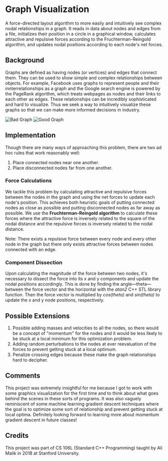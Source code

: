 # Graph Visualization
A force-directed layout algorithm to more easily and intuitively see complex nodal relationships in a graph. It reads in data about nodes and edges from a file, initializes their position in a circle in a graphical window, calculates attractive and repulsive forces according to the Fruchterman-Reingold algorithm, and updates nodal positions according to each node's net forces.

## Background
Graphs are defined as having nodes (or vertices) and edges that connect them. They can be used to show simple and complex relationships between objects. For example, Facebook uses graphs to represent people and their innterrelationships as a graph and the Google search engine is powered by the PageRank algorithm, which treats webpages as nodes and their links to each other as edges. These relationships can be incredibly sophisticated and hard to visualize. Thus we seek a way to intuitively visualize these graphs so that we can make more informed decisions in industry.

![Bad Graph](/images/logo.png)
![Good Graph](/images/logo.png)

## Implementation
Though there are many ways of approaching this problem, there are two ad hoc rules that work reasonably well:
1. Place connected nodes near one another.
2. Place disconnected nodes far from one another.

### Force Calculations
We tackle this problem by calculating attractive and repulsive forces between the nodes in the graph and using the net forces to update each node's position. This achieves both heuristic goals of putting connected nodes as close as possible and putting disconnected nodes as far away as possible. We use the **Fruchterman-Reingold algorithm** to calculate these forces where the attractive force is inversely related to the square of the nodal distance and the repulsive forces is inversely related to the nodal distance.

Note: There exists a repulsive force between every node and every other node in the graph but there only exists attractive forces between nodes connected with an edge.

### Component Dissection
Upon calculating the magnitude of the force between two nodes, it's necessary to dissect the force into its x and y components and update the nodal positions accordingly. This is done by finding the angle—theta—between the force vector and the horizontal with the *atan2* C++ STL library function. Then the force vector is multiplied by *cos(theta)* and *sin(theta)* to update the x and y node positions, respectively.

## Possible Extensions
1. Possible adding masses and velocities to all the nodes, so there would be a concept of "momentum" for the nodes and it would be less likely to be stuck at a local minimum for this optimization problem.
2. Adding random perturbations to the nodes at ever reevaluation of the forces to prevent getting stuck at a local optimum.
3. Penalize crossing edges because these make the graph relationships hard to decipher.

## Comments
This project was extremely insightful for me because I got to work with some graphics visualization for the first time and to think about what goes behind the scenes in these sorts of programs. It was also vaguely reminiscent of some machine learning gradient descent techniques where the goal is to optimize some sort of relationship and prevent getting stuck at local optima. Definitely looking forward to learning more about momentum gradient descent in future classes!

## Credits
This project was part of CS 106L (Standard C++ Programming) taught by Ali Malik in 2018 at Stanford University.
